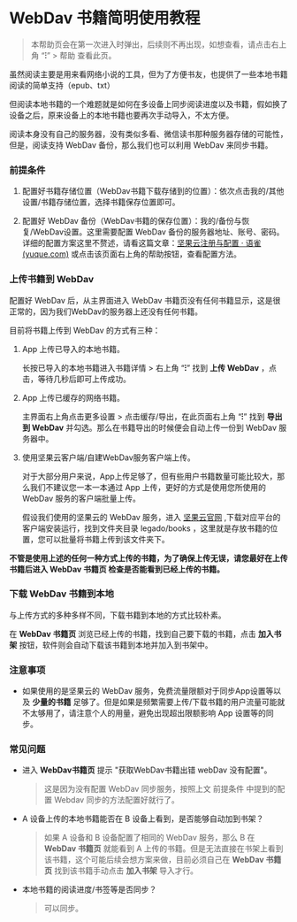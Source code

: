 # WebDav 书籍简明使用教程

> 本帮助页会在第一次进入时弹出，后续则不再出现，如想查看，请点击右上角 “**⁝**” > 帮助 查看此页。

虽然阅读主要是用来看网络小说的工具，但为了方便书友，也提供了一些本地书籍阅读的简单支持（epub、txt）

但阅读本地书籍的一个难题就是如何在多设备上同步阅读进度以及书籍，假如换了设备之后，原来设备上的本地书籍也要再次手动导入，不太方便。

阅读本身没有自己的服务器，没有类似多看、微信读书那种服务器存储的可能性，但是，阅读支持 WebDav 备份，那么我们也可以利用 WebDav 来同步书籍。

### 前提条件
1. 配置好书籍存储位置（WebDav书籍下载存储到的位置）：依次点击我的/其他设置/书籍存储位置，选择书籍保存位置即可。

2. 配置好 WebDav 备份（WebDav书籍的保存位置）：我的/备份与恢复/WebDav设置。这里需要配置 WebDav 备份的服务器地址、账号、密码。详细的配置方案这里不赘述，请看这篇文章：[坚果云注册与配置 · 语雀 (yuque.com)](https://www.yuque.com/legado/wiki/fkx510) 或点击该页面右上角的帮助按钮，查看配置方法。

### 上传书籍到 WebDav

配置好 WebDav 后，从主界面进入 WebDav 书籍页没有任何书籍显示，这是很正常的，因为我们WebDav的服务器上还没有任何书籍。

目前将书籍上传到 WebDav 的方式有三种：

1. App 上传已导入的本地书籍。

   长按已导入的本地书籍进入书籍详情 > 右上角 “**⁝**” 找到 **上传 WebDav** ，点击，等待几秒后即可上传成功。

2. App 上传已缓存的网络书籍。

   主界面右上角点击更多设置 > 点击缓存/导出，在此页面右上角 “**⁝**” 找到 **导出到 WebDav** 并勾选。那么在书籍导出的时候便会自动上传一份到 WebDav 服务器中。

3. 使用坚果云客户端/自建WebDav服务客户端上传。

   对于大部分用户来说，App上传足够了，但有些用户书籍数量可能比较大，那么我们不建议您一本一本通过 App 上传，更好的方式是使用您所使用的 WebDav 服务的客户端批量上传。

   假设我们使用的坚果云的 WebDav 服务，进入 [坚果云官网](https://www.jianguoyun.com/d/home#/) ,下载对应平台的客户端安装运行，找到文件夹目录 legado/books ，这里就是存放书籍的位置，您可以批量将书籍上传到该文件夹下。

**不管是使用上述的任何一种方式上传的书籍，为了确保上传无误，请您最好在上传书籍后进入 WebDav 书籍页 检查是否能看到已经上传的书籍。**

### 下载 WebDav 书籍到本地

与上传方式的多种多样不同，下载书籍到本地的方式比较朴素。

在 **WebDav 书籍页** 浏览已经上传的书籍，找到自己要下载的书籍，点击 **加入书架** 按钮，软件则会自动下载该书籍到本地并加入到书架中。

### 注意事项

- 如果使用的是坚果云的 WebDav 服务，免费流量限额对于同步App设置等以及 **少量的书籍** 足够了。但是如果是频繁需要上传/下载书籍的用户流量可能就不太够用了，请注意个人的用量，避免出现超出限额影响 App 设置等的同步。

### 常见问题

- 进入 **WebDav书籍页** 提示 "获取WebDav书籍出错 webDav 没有配置"。

  > 这是因为没有配置 WebDav 同步服务，按照上文 前提条件 中提到的配置 Webdav 同步的方法配置好就行了。

- A 设备上传的本地书籍能否在 B 设备上看到，是否能够自动加到书架？

  > 如果 A 设备和 B 设备配置了相同的 WebDav 服务，那么 B 在 **WebDav 书籍页** 就能看到 A 上传的书籍。但是无法直接在书架上看到该书籍，这个可能后续会想方案来做，目前必须自己在 **WebDav 书籍页** 找到该书籍手动点击 **加入书架** 导入才行。

- 本地书籍的阅读进度/书签等是否同步？

  > 可以同步。